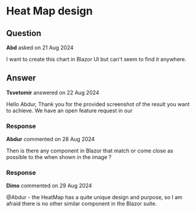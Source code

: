 # Heat Map design

## Question

**Abd** asked on 21 Aug 2024

I want to create this chart in Blazor UI but can't seem to find it anywhere.

## Answer

**Tsvetomir** answered on 22 Aug 2024

Hello Abdur, Thank you for the provided screenshot of the result you want to achieve. We have an open feature request in our

### Response

**Abdur** commented on 28 Aug 2024

Then is there any component in Blazor that match or come close as possible to the when shown in the image ?

### Response

**Dimo** commented on 29 Aug 2024

@Abdur - the HeatMap has a quite unique design and purpose, so I am afraid there is no other similar component in the Blazor suite.
